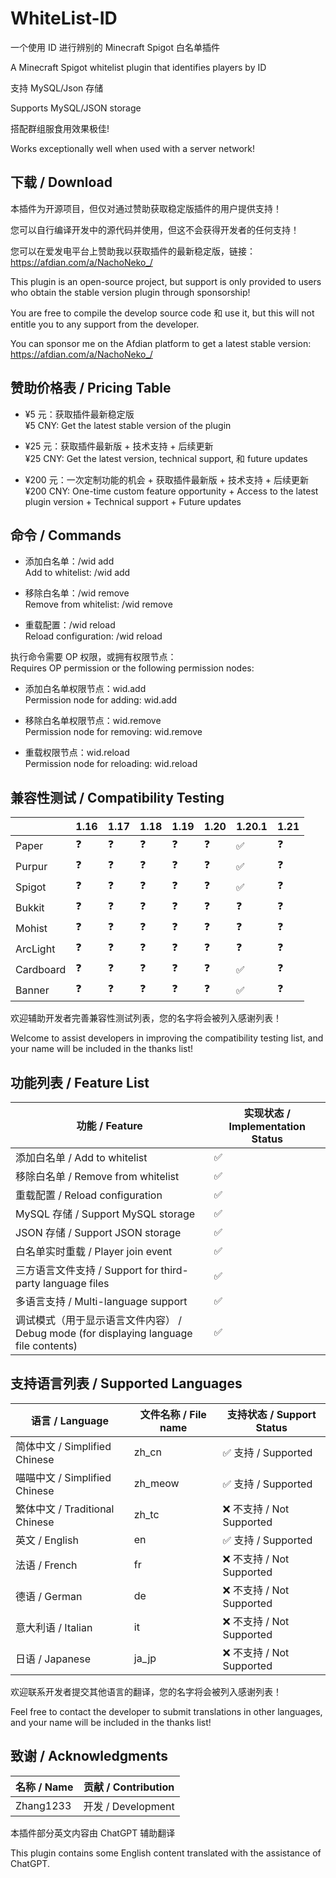 # WhiteList-ID

一个使用 ID 进行辨别的 Minecraft Spigot 白名单插件

A Minecraft Spigot whitelist plugin that identifies players by ID

支持 MySQL/Json 存储

Supports MySQL/JSON storage

搭配群组服食用效果极佳!

Works exceptionally well when used with a server network!
## 下载 / Download
本插件为开源项目，但仅对通过赞助获取稳定版插件的用户提供支持！

您可以自行编译开发中的源代码并使用，但这不会获得开发者的任何支持！

您可以在爱发电平台上赞助我以获取插件的最新稳定版，链接：https://afdian.com/a/NachoNeko_/

This plugin is an open-source project, but support is only provided to users who obtain the stable version plugin through sponsorship!

You are free to compile the develop source code 和 use it, but this will not entitle you to any support from the developer.

You can sponsor me on the Afdian platform to get a latest stable version: https://afdian.com/a/NachoNeko_/

## 赞助价格表 / Pricing Table

- ¥5 元：获取插件最新稳定版  
  ¥5 CNY: Get the latest stable version of the plugin

- ¥25 元：获取插件最新版 + 技术支持 + 后续更新  
  ¥25 CNY: Get the latest version, technical support, 和 future updates

- ¥200 元：一次定制功能的机会 + 获取插件最新版 + 技术支持 + 后续更新  
  ¥200 CNY: One-time custom feature opportunity + Access to the latest plugin version + Technical support + Future updates

## 命令 / Commands

- 添加白名单：/wid add <playername>  
  Add to whitelist: /wid add <playername>
  
- 移除白名单：/wid remove <playername>  
  Remove from whitelist: /wid remove <playername>
  
- 重载配置：/wid reload  
  Reload configuration: /wid reload

执行命令需要 OP 权限，或拥有权限节点：  
Requires OP permission or the following permission nodes:

- 添加白名单权限节点：wid.add  
  Permission node for adding: wid.add
  
- 移除白名单权限节点：wid.remove  
  Permission node for removing: wid.remove
  
- 重载权限节点：wid.reload  
  Permission node for reloading: wid.reload

## 兼容性测试 / Compatibility Testing

|        | 1.16 | 1.17 | 1.18 | 1.19 | 1.20 | 1.20.1 | 1.21 |
|--------|------|------|------|------|------|------|------|
| Paper  | ❓   | ❓   | ❓   | ❓   | ❓   | ✅  | ❓   |
| Purpur | ❓   | ❓   | ❓   | ❓   | ❓   | ✅   | ❓   |
| Spigot | ❓   | ❓   | ❓   | ❓   | ❓   | ✅   | ❓   |
| Bukkit | ❓   | ❓   | ❓   | ❓   | ❓   |  ❓  | ❓   |
| Mohist | ❓   | ❓   | ❓   | ❓   | ❓   | ❓   | ❓   |
| ArcLight | ❓   | ❓   | ❓   | ❓   | ❓   | ❓   | ❓   |
| Cardboard | ❓   | ❓   | ❓   | ❓   | ❓   | ✅   | ❓   |
| Banner  | ❓   | ❓   | ❓   | ❓   | ❓   | ✅   | ❓   |

欢迎辅助开发者完善兼容性测试列表，您的名字将会被列入感谢列表！

Welcome to assist developers in improving the compatibility testing list, and your name will be included in the thanks list!

## 功能列表 / Feature List

| 功能 / Feature                          | 实现状态 / Implementation Status |
|-----------------------------------------|-----------------------------------|
| 添加白名单 / Add to whitelist          | ✅                                |
| 移除白名单 / Remove from whitelist     | ✅                                |
| 重载配置 / Reload configuration         | ✅                                |
| MySQL 存储 / Support MySQL storage      | ✅                                |
| JSON 存储 / Support JSON storage        | ✅                                |
| 白名单实时重载 / Player join event      | ✅                                |
| 三方语言文件支持 / Support for third-party language files | ✅                                |
| 多语言支持 / Multi-language support     | ✅                                |
| 调试模式（用于显示语言文件内容） / Debug mode (for displaying language file contents) | ✅                                |


## 支持语言列表 / Supported Languages

| 语言 / Language   | 文件名称 / File name |支持状态 / Support Status |
|--------------------|---------------------------|---------------------------|
| 简体中文 / Simplified Chinese | zh_cn | ✅ 支持 / Supported        |
| 喵喵中文 / Simplified Chinese | zh_meow | ✅ 支持 / Supported        |
| 繁体中文 / Traditional Chinese | zh_tc | ❌ 不支持 / Not Supported |
| 英文 / English      | en | ✅ 支持 / Supported        |
| 法语 / French       | fr | ❌ 不支持 / Not Supported |
| 德语 / German       | de | ❌ 不支持 / Not Supported |
| 意大利语 / Italian  | it | ❌ 不支持 / Not Supported |
| 日语 / Japanese     | ja_jp | ❌ 不支持 / Not Supported |

欢迎联系开发者提交其他语言的翻译，您的名字将会被列入感谢列表！

Feel free to contact the developer to submit translations in other languages, and your name will be included in the thanks list!

## 致谢 / Acknowledgments

| 名称 / Name | 贡献 / Contribution |
|-------------|---------------------|
| Zhang1233   | 开发 / Development   |

本插件部分英文内容由 ChatGPT 辅助翻译

This plugin contains some English content translated with the assistance of ChatGPT.